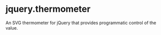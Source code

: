 jquery.thermometer
==================

An SVG thermometer for jQuery that provides programmatic control of the
value.
